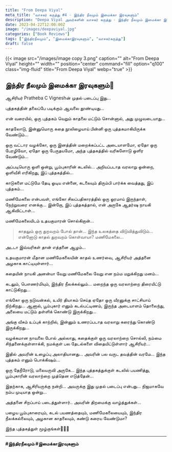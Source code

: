 ```yaml
---
title: "From Deepa Viyal"
meta_title: "வாசகர் கருத்து #4 - இந்திர நீலமும் இமைக்கா இரவுகளும்"
description: "Deepa Viyal அவர்களின் வாசகர் கருத்து - இந்திர நீலமும் இமைக்கா இரவுகளும்"
date: 2023-04-22T12:00:00Z
image: "/images/deepaviyal.jpg"
categories: ["Book Reviews"]
tags: ["இந்திரநீலமும்", "இமைக்காஇரவுகளும்", "வாசகர்கருத்து"]
draft: false
---
```


{{< image src="/images/image copy 3.png" caption="" alt="From Deepa Viyal" height="" width="" position="center" command="fill" option="q100" class="img-fluid" title="From Deepa Viyal"  webp="true"  >}}


## இந்திர நீலமும் இமைக்கா இரவுகளும்💙

ஆசிரியர் Pratheba C Vigneshன் முதல் படைப்பு இது...

புத்தகத்தின் தலைப்பே படிக்கும் ஆவலை தூண்டியது...

என் வரையில், ஒரு புத்தகம் வெறும் காதலை மட்டும் சொன்னால், அது முழுவடையாது...

காதலோடு, இன்னுமொரு கதை நூலிழையாய் பின்னி ஒரு புத்தகமாகியிருக்க வேண்டும்...

ஒரு வட்டார வழக்கோ, ஒரு இனத்தின் மறைக்கப்பட்ட அடையாளமோ, ஏதோ ஒரு பேரழிவோ, ஏதோ ஒரு பேருதயமோ, அந்த புத்தகத்தில் வரிகளோடு ஒளிர வேண்டும்...

அப்படியொரு ஒளி ஒன்று, பூம்புகாரின் கடலில்... அறியப்படாத வரலாறு ஒன்றை, ஒளிவீசி எரிகிறது, இப் புத்தகத்தில்...

காடுகளை மட்டுமே தேடி ஓடிய என்னை, கடலையும் திரும்பி பார்க்க வைத்தது, இப் புத்தகம்...

மணிமேகலை என்பவள், எங்கோ சிலப்பதிகாரத்தில் ஒரு ஓரமாய் இருந்தாள், நேற்றுவரை எனக்கு... இன்றோ, இப் புத்தகத்தால், என் அருகே ஆதர்ஷ நாயகி ஆகிவிட்டாள்...

மணிமேகலையிடம் உதயகுமாரன் சொல்கிறான்...

> காதலும் ஒரு துறவறம் போல் தான்...
> இந்த உலகத்தை விடுவித்துவிடும்...
> என்னோடு காதல் துறவறம் கொள்வாயா? மணிமேகலை...

அடடா இவ்வரிகள் தான் எத்தனை ஆழம்...

உதயகுமாரன் மீதான மணிமேகலையின் காதல் உணர்வை, ஆசிரியர் அத்தனை அழகாக காட்டியுள்ளார்...

கதையின் நாயகி அனன்யா வேறு மணிமேகலை வேறு என நம்ம மறுக்கிறது மனம்...

கடலும், பௌணர்மியும், இந்திர நீலக்கல்லும்... மறைந்த ஒரு வரலாற்றை திரையிட்டு காட்டுகிறது...

எங்கோ ஒரு நடுவன்கல், உயிர் தியாகம் செய்த ஏதோ ஒரு வீரனுக்கு சாட்சியாய் நிற்கிறது... ஆனால், பூம்புகார் எனும் கடல்பட்டிணம், இருந்த அடையாளம் தொலைந்து, அலையை மட்டும் தள்ளிக் கொண்டு இருக்கிறது...

அங்கு வீசும் உப்புக் காற்றில், இன்னும் உணரப்படாத வரலாறு கரைந்து கொண்டு இருக்கிறது...

வழக்கமான நாவலை போல் அல்லாது, கதைக்குள் ஒரு வரலாற்றை சொல்லி, நம்மை சிந்தனைக்குள்ளாக்கி, நமக்குள் பல தேடல்களை விதையிட்டுள்ளார் ஆசிரியர்...

இதில் அவரின் உழைப்பு அலாதியானது... அவரின் பல வருட தவத்தின் வரமே... இந்த புத்தகம் எனும் பொக்கிஷம்...

ஒரு தேநீரோடு, மலையருவி அருகே... இந்த புத்தகத்துக்குள் கடலில் பயணித்து, பூம்புகாரின் வரலாற்றை முத்தென எடுத்தேன்...

இதற்காக, ஆசிரியருக்கு நன்றி... அவருக்கு இது முதல் படைப்பு என்பது... நிஜமாகவே நம்ப முடியாத ஒன்று...

அத்தனை சிறப்பாய் படைத்துள்ளார்.. அவரின் திறமைக்கு வாழ்த்துக்கள்...

பழைய பூம்புகாரையும், கடல் பயணத்தையும், மணிமேகலையையும், இந்திர நீலக்கல்லையும், அழகான காதலையும், கண்டு கரைய வேண்டுமா?

இந்த புத்தகத்துள் மூழ்குங்கள்🥰💙🥰

---

**#இந்திரநீலமும் #இமைக்காஇரவுகளும்**
